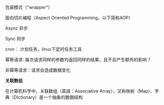 包装模式（“wrapper”）

面向切片编程（Aspect Oriented Programming，以下简称AOP）



Async 异步

Sync 同步



cron： 计划任务，linux下定时任务工具



幂等请求: 每次请求同样的参数均返回同样的结果，且不会产生额外的影响？

非幂等请求：请求会造成数据变化



**关联数组**

在计算机科学中，关联数组（英語：Associative Array），又称映射（Map）、字典（Dictionary）是一个抽象的数据结构

